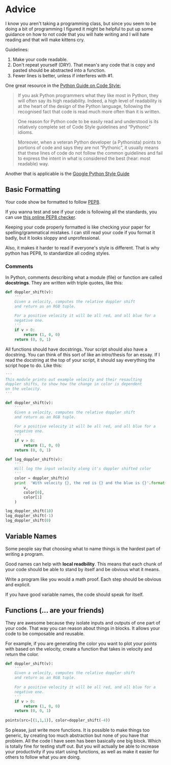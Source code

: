 # Advice
I know you aren't taking a programming class, but since you seem to be doing a bit of programming
I figured it might be helpful to put up some guidance on how to not code
that you will hate writing and I will hate reading and that will make kittens cry.


Guidelines:

1. Make your code readable. 
2. Don't repeat yourself (DRY). That mean's any code that is copy and pasted should be abstracted into
   a function.
3. Fewer lines is better, unless if interferes with #1.


One great resource in the [Python Guide on Code Style:](http://docs.python-guide.org/en/latest/writing/style/)

> If you ask Python programmers what they like most in Python, they will often say its high readability. Indeed, a high level of readability is at the heart of the design of the Python language, following the recognised fact that code is read much more often than it is written.

> One reason for Python code to be easily read and understood is its relatively complete set of Code Style guidelines and “Pythonic” idioms.

> Moreover, when a veteran Python developer (a Pythonista) points to portions of code and says they are not “Pythonic”, it usually means that these lines of code do not follow the common guidelines and fail to express the intent in what is considered the best (hear: most readable) way.


Another that is applicable is the [Google Python Style Guide](https://google-styleguide.googlecode.com/svn/trunk/pyguide.html)

## Basic Formatting

Your code show be formatted to follow [PEP8](https://www.python.org/dev/peps/pep-0008/).

If you wanna test and see if your code is following all the standards, you can
use [this online PEP8 checker](http://pep8online.com/).

Keeping your code properly formatted is like checking your paper for spelling/grammatical mistakes. I can still read your code if you format it badly, but it looks sloppy and unprofessional.

Also, it makes it harder to read if everyone's style is different. That is why python has PEP8, to standardize all coding styles.

### Comments
In Python, comments describing what a module (file) or function are called **docstrings**. They are written with triple quotes, like this:

```python
def doppler_shift(v):
    '''
    Given a velocity, computes the relative doppler shift
    and return as an RGB tuple.
    
    For a positive velocity it will be all red, and all blue for a 
    negative one.
    '''
    if v > 0:
        return (1, 0, 0)
    return (0, 0, 1)
```

All functions should have docstrings. Your script should also have a
docstring. You can think of this sort of like an intro/thesis for an essay. If I read the docstring at the top of your script, it should
say everything the script hope to do. Like this:

```python
'''
This module prints out example velocity and their resaulting
doppler shifts, to show how the change in color is dependent
on the velocity.
'''

def doppler_shift(v):
    '''
    Given a velocity, computes the relative doppler shift
    and return as an RGB tuple.
    
    For a positive velocity it will be all red, and all blue for a 
    negative one.
    '''
    if v > 0:
        return (1, 0, 0)
    return (0, 0, 1)

def log_doppler_shift(v):
    '''
    Will log the input velocity along it's doppler shifted color
    '''
    color = doppler_shift(v)
    print  'With velocity {}, the red is {} and the blue is {}'.format(
        v,
        color[0],
        color[1]
    )

log_doppler_shift(10)
log_doppler_shift(-1)
log_doppler_shift(0)
```

## Variable Names
Some people say that choosing what to name things is the hardest part of writing a program.

Good names can help with **local readbility**. This means that each chunk of your code
should be able to stand by itself and be obvious what it means.

Write a program like you would a math proof. Each step should be obvious and explicit.

If you have good variable names, the code should speak for itself.

## Functions (... are your friends)

They are awesome because they isolate inputs and outputs of one part of your code. That
way you can reason about things in blocks. It allows your code to be composable and reusable.

For example, if you are generating the color you want to plot your points with based on the
velocity, create a function that takes in velocity and return the color.

```python
def doppler_shift(v):
    '''
    Given a velocity, computes the relative doppler shift
    and return as an RGB tuple.
    
    For a positive velocity it will be all red, and all blue for a 
    negative one.
    '''
    if v > 0:
        return (1, 0, 0)
    return (0, 0, 1)
    
points(src=[(1,1,1)], color=doppler_shift(-4))
```

So please, just write more functions. It is possible to make things too generic, by creating too much abstraction
but none of you have that problem. All the code I have seen has been basically one big block. Which is totally
fine for testing stuff out. But you will actually be able to increase your productivity if you start using
functions, as well as make it easier for others to follow what you are doing.


